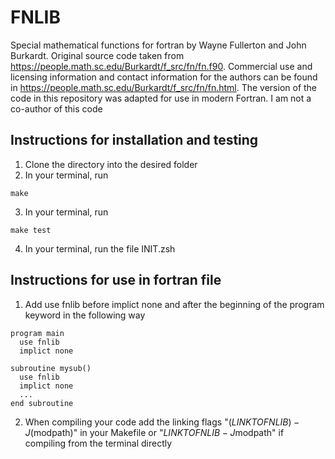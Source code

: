 # FNLIB
Special mathematical functions for fortran by Wayne Fullerton and John Burkardt. Original source code  taken from https://people.math.sc.edu/Burkardt/f_src/fn/fn.f90. Commercial use and licensing information and contact information for the authors can be found in https://people.math.sc.edu/Burkardt/f_src/fn/fn.html. The version of the code in this repository was adapted for use in modern Fortran.
I am not a co-author of this code
## Instructions for installation and testing
1. Clone the directory into the desired folder
2. In your terminal, run 
```
make
```
3. In your terminal, run 
```
make test
```
4. In your terminal, run the file INIT.zsh

## Instructions for use in fortran file
1. Add use fnlib before implict none and after the beginning of the program keyword in the following way
```
program main
  use fnlib
  implict none
```

```
subroutine mysub()
  use fnlib
  implict none
  ...
end subroutine
```
2. When compiling your code add the linking flags "$(LINKTOFNLIB) -J$(modpath)" in your Makefile or "$LINKTOFNLIB -J$modpath" if compiling from the terminal directly
